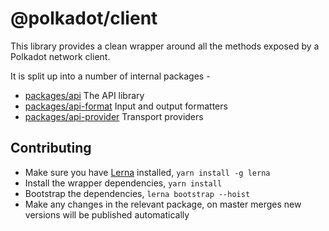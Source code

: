 # @polkadot/client

This library provides a clean wrapper around all the methods exposed by a Polkadot network client.

It is split up into a number of internal packages -

- [packages/api](packages/api/) The API library
- [packages/api-format](packages/api-format/) Input and output formatters
- [packages/api-provider](packages/api-provider/) Transport providers

## Contributing

- Make sure you have [Lerna](https://lernajs.io/) installed, `yarn install -g lerna`
- Install the wrapper dependencies, `yarn install`
- Bootstrap the dependencies, `lerna bootstrap --hoist`
- Make any changes in the relevant package, on master merges new versions will be published automatically
